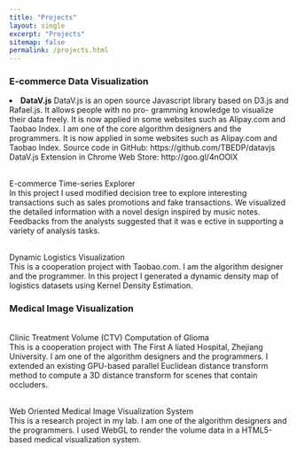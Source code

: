 ```yaml
---
title: "Projects"
layout: single
excerpt: "Projects"
sitemap: false
permalink: /projects.html
---
```


### E-commerce Data Visualization
<li><b>DataV.js</b>
DataV.js is an open source Javascript library based on D3.js and Rafael.js. It allows people with no pro- gramming knowledge to visualize their data freely. It is now applied in some websites such as Alipay.com and Taobao Index. I am one of the core algorithm designers and the programmers.
It is now applied in some websites such as Alipay.com and Taobao Index. 
Source code in GitHub: https://github.com/TBEDP/datavjs
DataV.js Extension in Chrome Web Store: http://goo.gl/4nOOlX
</li>

<br>E-commerce Time-series Explorer</br>
In this project I used modified decision tree to explore interesting transactions such as sales promotions and fake transactions. We visualized the detailed information with a novel design inspired by music notes. Feedbacks from the analysts suggested that it was e ective in supporting a variety of analysis tasks.

<br>Dynamic Logistics Visualization</br>
This is a cooperation project with Taobao.com. I am the algorithm designer and the programmer. In this project I generated a dynamic density map of logistics datasets using Kernel Density Estimation.

### Medical Image Visualization
<br>Clinic Treatment Volume (CTV) Computation of Glioma</br>
This is a cooperation project with The First A liated Hospital, Zhejiang University. I am one of the algorithm designers and the programmers. I extended an existing GPU-based parallel Euclidean distance transform method to compute a 3D distance transform for scenes that contain occluders.

<br>Web Oriented Medical Image Visualization System</br>
This is a research project in my lab. I am one of the algorithm designers and the programmers. I used WebGL to render the volume data in a HTML5-based medical visualization system.

